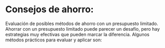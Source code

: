 # Consejos de ahorro:
Evaluación de posibles métodos de ahorro con un presupuesto limitado.
Ahorrar con un presupuesto limitado puede parecer un desafío, pero hay estrategias muy efectivas que pueden marcar la diferencia. Algunos métodos prácticos para evaluar y aplicar son:
